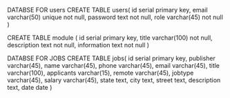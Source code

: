 DATABSE FOR users
CREATE TABLE users(
	id serial primary key,
	email varchar(50) unique not null,
    password text not null,
	role varchar(45) not null
)

CREATE TABLE module (
	id serial primary key,
	title varchar(100) not null,
	description text not null,
	information text not null
)

DATABSE FOR JOBS
CREATE TABLE jobs(
	id serial primary key,
	publisher varchar(45),
	name varchar(45),
	phone varchar(45),
	email varchar(45),
	title varchar(100),
	applicants varchar(15),
	remote varchar(45),
	jobtype varchar(45),
	salary varchar(45),
	state text,
	city text,
	street text,
	description text,
	date date
)
